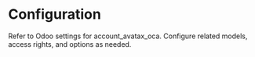 # Configuration

Refer to Odoo settings for account_avatax_oca. Configure related models, access rights, and options as needed.
